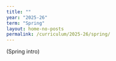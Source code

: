 ```yaml
---
title: ""
year: "2025-26"
term: "Spring"
layout: home-no-posts
permalink: /curriculum/2025-26/spring/
---
```

(Spring intro)


